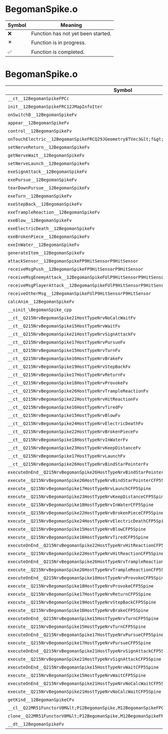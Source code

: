 # BegomanSpike.o
| Symbol | Meaning 
| ------------- | ------------- 
| :x: | Function has not yet been started. 
| :eight_pointed_black_star: | Function is in progress. 
| :white_check_mark: | Function is completed. 


# BegomanSpike.o
| Symbol | Decompiled? |
| ------------- | ------------- |
| `__ct__12BegomanSpikeFPCc` | :x: |
| `init__12BegomanSpikeFRC12JMapInfoIter` | :x: |
| `onSwitchB__12BegomanSpikeFv` | :x: |
| `appear__12BegomanSpikeFv` | :x: |
| `control__12BegomanSpikeFv` | :x: |
| `onTouchElectric__12BegomanSpikeFRCQ29JGeometry8TVec3&lt;f&gt;RCQ29JGeometry8TVec3&lt;f&gt;` | :x: |
| `setNerveReturn__12BegomanSpikeFv` | :x: |
| `getNerveWait__12BegomanSpikeFv` | :x: |
| `setNerveLaunch__12BegomanSpikeFv` | :x: |
| `exeSignAttack__12BegomanSpikeFv` | :x: |
| `exePursue__12BegomanSpikeFv` | :x: |
| `tearDownPursue__12BegomanSpikeFv` | :x: |
| `exeTurn__12BegomanSpikeFv` | :x: |
| `exeStepBack__12BegomanSpikeFv` | :x: |
| `exeTrampleReaction__12BegomanSpikeFv` | :x: |
| `exeBlow__12BegomanSpikeFv` | :x: |
| `exeElectricDeath__12BegomanSpikeFv` | :x: |
| `exeBrokenPiece__12BegomanSpikeFv` | :x: |
| `exeInWater__12BegomanSpikeFv` | :x: |
| `generateItem__12BegomanSpikeFv` | :x: |
| `attackSensor__12BegomanSpikeFP9HitSensorP9HitSensor` | :x: |
| `receiveMsgPush__12BegomanSpikeFP9HitSensorP9HitSensor` | :x: |
| `receiveMsgEnemyAttack__12BegomanSpikeFUlP9HitSensorP9HitSensor` | :x: |
| `receiveMsgPlayerAttack__12BegomanSpikeFUlP9HitSensorP9HitSensor` | :x: |
| `receiveOtherMsg__12BegomanSpikeFUlP9HitSensorP9HitSensor` | :x: |
| `calcAnim__12BegomanSpikeFv` | :x: |
| `__sinit_\BegomanSpike_cpp` | :x: |
| `__ct__Q215NrvBegomanSpike21HostTypeNrvNoCalcWaitFv` | :x: |
| `__ct__Q215NrvBegomanSpike15HostTypeNrvWaitFv` | :x: |
| `__ct__Q215NrvBegomanSpike21HostTypeNrvSignAttackFv` | :x: |
| `__ct__Q215NrvBegomanSpike17HostTypeNrvPursueFv` | :x: |
| `__ct__Q215NrvBegomanSpike15HostTypeNrvTurnFv` | :x: |
| `__ct__Q215NrvBegomanSpike16HostTypeNrvBrakeFv` | :x: |
| `__ct__Q215NrvBegomanSpike19HostTypeNrvStepBackFv` | :x: |
| `__ct__Q215NrvBegomanSpike17HostTypeNrvReturnFv` | :x: |
| `__ct__Q215NrvBegomanSpike18HostTypeNrvProvokeFv` | :x: |
| `__ct__Q215NrvBegomanSpike26HostTypeNrvTrampleReactionFv` | :x: |
| `__ct__Q215NrvBegomanSpike22HostTypeNrvHitReactionFv` | :x: |
| `__ct__Q215NrvBegomanSpike16HostTypeNrvTiredFv` | :x: |
| `__ct__Q215NrvBegomanSpike15HostTypeNrvBlowFv` | :x: |
| `__ct__Q215NrvBegomanSpike24HostTypeNrvElectricDeathFv` | :x: |
| `__ct__Q215NrvBegomanSpike22HostTypeNrvBrokenPieceFv` | :x: |
| `__ct__Q215NrvBegomanSpike18HostTypeNrvInWaterFv` | :x: |
| `__ct__Q215NrvBegomanSpike23HostTypeNrvKeepDistanceFv` | :x: |
| `__ct__Q215NrvBegomanSpike17HostTypeNrvLaunchFv` | :x: |
| `__ct__Q215NrvBegomanSpike26HostTypeNrvBindStarPointerFv` | :x: |
| `executeOnEnd__Q215NrvBegomanSpike26HostTypeNrvBindStarPointerCFP5Spine` | :x: |
| `execute__Q215NrvBegomanSpike26HostTypeNrvBindStarPointerCFP5Spine` | :x: |
| `execute__Q215NrvBegomanSpike17HostTypeNrvLaunchCFP5Spine` | :x: |
| `execute__Q215NrvBegomanSpike23HostTypeNrvKeepDistanceCFP5Spine` | :x: |
| `execute__Q215NrvBegomanSpike18HostTypeNrvInWaterCFP5Spine` | :x: |
| `execute__Q215NrvBegomanSpike22HostTypeNrvBrokenPieceCFP5Spine` | :x: |
| `execute__Q215NrvBegomanSpike24HostTypeNrvElectricDeathCFP5Spine` | :x: |
| `execute__Q215NrvBegomanSpike15HostTypeNrvBlowCFP5Spine` | :x: |
| `execute__Q215NrvBegomanSpike16HostTypeNrvTiredCFP5Spine` | :x: |
| `executeOnEnd__Q215NrvBegomanSpike22HostTypeNrvHitReactionCFP5Spine` | :x: |
| `execute__Q215NrvBegomanSpike22HostTypeNrvHitReactionCFP5Spine` | :x: |
| `executeOnEnd__Q215NrvBegomanSpike26HostTypeNrvTrampleReactionCFP5Spine` | :x: |
| `execute__Q215NrvBegomanSpike26HostTypeNrvTrampleReactionCFP5Spine` | :x: |
| `executeOnEnd__Q215NrvBegomanSpike18HostTypeNrvProvokeCFP5Spine` | :x: |
| `execute__Q215NrvBegomanSpike18HostTypeNrvProvokeCFP5Spine` | :x: |
| `execute__Q215NrvBegomanSpike17HostTypeNrvReturnCFP5Spine` | :x: |
| `execute__Q215NrvBegomanSpike19HostTypeNrvStepBackCFP5Spine` | :x: |
| `execute__Q215NrvBegomanSpike16HostTypeNrvBrakeCFP5Spine` | :x: |
| `executeOnEnd__Q215NrvBegomanSpike15HostTypeNrvTurnCFP5Spine` | :x: |
| `execute__Q215NrvBegomanSpike15HostTypeNrvTurnCFP5Spine` | :x: |
| `executeOnEnd__Q215NrvBegomanSpike17HostTypeNrvPursueCFP5Spine` | :x: |
| `execute__Q215NrvBegomanSpike17HostTypeNrvPursueCFP5Spine` | :x: |
| `executeOnEnd__Q215NrvBegomanSpike21HostTypeNrvSignAttackCFP5Spine` | :x: |
| `execute__Q215NrvBegomanSpike21HostTypeNrvSignAttackCFP5Spine` | :x: |
| `executeOnEnd__Q215NrvBegomanSpike15HostTypeNrvWaitCFP5Spine` | :x: |
| `execute__Q215NrvBegomanSpike15HostTypeNrvWaitCFP5Spine` | :x: |
| `executeOnEnd__Q215NrvBegomanSpike21HostTypeNrvNoCalcWaitCFP5Spine` | :x: |
| `execute__Q215NrvBegomanSpike21HostTypeNrvNoCalcWaitCFP5Spine` | :x: |
| `getKind__12BegomanSpikeCFv` | :x: |
| `__cl__Q22MR51FunctorV0M&lt;P12BegomanSpike,M12BegomanSpikeFPCvPv_v&gt;CFv` | :x: |
| `clone__Q22MR51FunctorV0M&lt;P12BegomanSpike,M12BegomanSpikeFPCvPv_v&gt;CFP7JKRHeap` | :x: |
| `__dt__12BegomanSpikeFv` | :x: |
